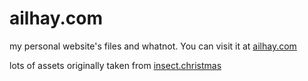 # ailhay.com
my personal website's files and whatnot. You can visit it at [ailhay.com](https://ailhay.com)

lots of assets originally taken from [insect.christmas](https://github.com/astridztar/insectchristmas)

